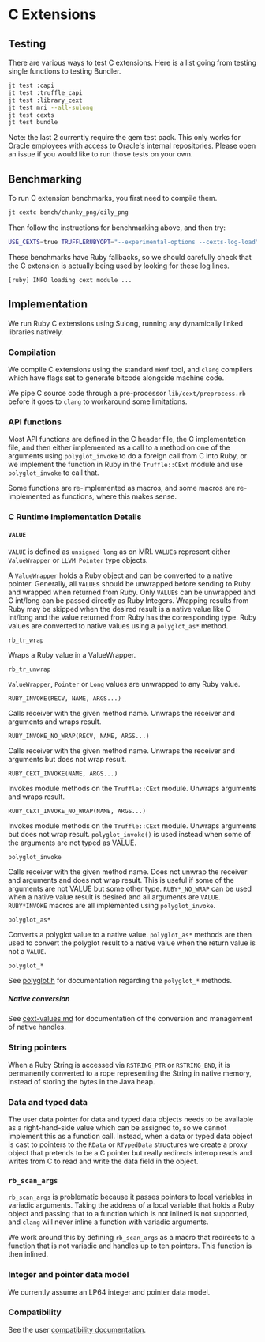 # C Extensions

## Testing

There are various ways to test C extensions.
Here is a list going from testing single functions to testing Bundler.

```bash
jt test :capi
jt test :truffle_capi
jt test :library_cext
jt test mri --all-sulong
jt test cexts
jt test bundle
```

Note: the last 2 currently require the gem test pack.
This only works for Oracle employees with access to Oracle's internal repositories.
Please open an issue if you would like to run those tests on your own.

## Benchmarking

To run C extension benchmarks, you first need to compile them.

```bash
jt cextc bench/chunky_png/oily_png
```

Then follow the instructions for benchmarking above, and then try:

```bash
USE_CEXTS=true TRUFFLERUBYOPT="--experimental-options --cexts-log-load" jt benchmark bench/chunky_png/chunky-color-r.rb --simple
```

These benchmarks have Ruby fallbacks, so we should carefully check that the
C extension is actually being used by looking for these log lines.

```
[ruby] INFO loading cext module ...
```

## Implementation

We run Ruby C extensions using Sulong, running any dynamically linked libraries
natively.

### Compilation

We compile C extensions using the standard `mkmf` tool, and `clang` compilers
which have flags set to generate bitcode alongside machine code.

We pipe C source code through a pre-processor `lib/cext/preprocess.rb` before it
goes to `clang` to workaround some limitations.

### API functions

Most API functions are defined in the C header file, the C implementation file,
and then either implemented as a call to a method on one of the arguments using
`polyglot_invoke` to do a foreign call from C into Ruby, or we implement the
function in Ruby in the `Truffle::CExt` module and use `polyglot_invoke` to call
that.

Some functions are re-implemented as macros, and some macros are re-implemented
as functions, where this makes sense.

### C Runtime Implementation Details

#### `VALUE`

`VALUE` is defined as `unsigned long` as on MRI. `VALUE`s represent either
`ValueWrapper` or `LLVM Pointer` type objects.

A `ValueWrapper` holds a Ruby object and can be converted to a native pointer.
Generally, all `VALUE`s should be unwrapped before sending to Ruby and wrapped
when returned from Ruby. Only `VALUE`s can be unwrapped and C int/long can be
passed directly as Ruby Integers. Wrapping results from Ruby may be skipped when
the desired result is a native value like C int/long and the value returned from
Ruby has the corresponding type. Ruby values are converted to native values
using a `polyglot_as*` method.

`rb_tr_wrap`

Wraps a Ruby value in a ValueWrapper.

`rb_tr_unwrap`

`ValueWrapper`, `Pointer` or `Long` values are unwrapped to any Ruby value.

`RUBY_INVOKE(RECV, NAME, ARGS...)`

Calls receiver with the given method name. Unwraps the receiver and arguments
and wraps result.

`RUBY_INVOKE_NO_WRAP(RECV, NAME, ARGS...)`

Calls receiver with the given method name. Unwraps the receiver and arguments
but does not wrap result.

`RUBY_CEXT_INVOKE(NAME, ARGS...)`

Invokes module methods on the `Truffle::CExt` module. Unwraps arguments and
wraps result.

`RUBY_CEXT_INVOKE_NO_WRAP(NAME, ARGS...)`

Invokes module methods on the `Truffle::CExt` module. Unwraps arguments but does
not wrap result. `polyglot_invoke()` is used instead when some of the arguments
are not typed as VALUE.

`polyglot_invoke`

Calls receiver with the given method name. Does not unwrap the receiver and
arguments and does not wrap result. This is useful if some of the arguments are
not VALUE but some other type. `RUBY*_NO_WRAP` can be used when a native value
result is desired and all arguments are `VALUE`. `RUBY*INVOKE` macros are all
implemented using `polyglot_invoke`.

`polyglot_as*`

Converts a polyglot value to a native value. `polyglot_as*` methods are then
used to convert the polyglot result to a native value when the return value is
not a `VALUE`.

`polyglot_*` 

See [polyglot.h](https://github.com/oracle/graal/blob/master/sulong/projects/com.oracle.truffle.llvm.libraries.graalvm.llvm/include/graalvm/llvm/polyglot.h) for documentation regarding the `polyglot_*` methods.

##### Native conversion

See [cext-values.md](cext-values.md) for documentation of the
conversion and management of native handles.

### String pointers

When a Ruby String is accessed via `RSTRING_PTR` or `RSTRING_END`, it is
permanently converted to a rope representing the String in native memory,
instead of storing the bytes in the Java heap.

### Data and typed data

The user data pointer for data and typed data objects needs to be available as a
right-hand-side value which can be assigned to, so we cannot implement this as a
function call. Instead, when a data or typed data object is cast to pointers to
the `RData` or `RTypedData` structures we create a proxy object that pretends to
be a C pointer but really redirects interop reads and writes from C to read and
write the data field in the object.

### `rb_scan_args`

`rb_scan_args` is problematic because it passes pointers to local variables in
variadic arguments. Taking the address of a local variable that holds a Ruby
object and passing that to a function which is not inlined is not supported, and
`clang` will never inline a function with variadic arguments.

We work around this by defining `rb_scan_args` as a macro that redirects to a
function that is not variadic and handles up to ten pointers. This function is
then inlined.

### Integer and pointer data model

We currently assume an LP64 integer and pointer data model.

### Compatibility

See the user [compatibility documentation](../user/compatibility.md).

